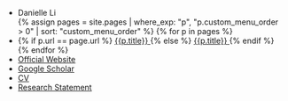 <ul class="flex">
  <li class="flex flex-shrink-0 flex-grow font-bold text-xl mr-12 md:block hidden">
    Danielle Li
  </li>
  {% assign pages = site.pages | where_exp: "p", "p.custom_menu_order > 0" | sort: "custom_menu_order" %}
  {% for p in pages %}
  <li class="mr-6">
    {% if p.url == page.url %}
    <a href="{{p.url | prepend: site.url}}"
    class="py-1 transition duration-200 ease-in-out relative block font-medium text-blue-600"
    >
    <span class="relative">{{p.title}}</span>
    </a>
    {% else %}
    <a href="{{p.url | prepend: site.url}}"
    class="py-1 transition duration-200 ease-in-out relative block font-medium hover:translate-x-2px hover:text-gray-900 text-gray-600"
    >
    <span class="relative">{{p.title}}</span>
    </a>
    {% endif %}
  </li>
  {% endfor %}
  <li class="mr-6">
    <a href="http://mitsloan.mit.edu/faculty-and-research/faculty-directory/detail/?id=47297"
    class="py-1 transition duration-200 ease-in-out relative block font-medium hover:translate-x-2px hover:text-gray-900 text-gray-600"
    >
    <span class="relative">Official Website</span>
    </a>
  </li>
  <li class="mr-6">
    <a href="https://scholar.google.com/citations?user=loXqXPQAAAAJ&hl=en"
    class="py-1 transition duration-200 ease-in-out relative block font-medium hover:translate-x-2px hover:text-gray-900 text-gray-600"
    >
    <span class="relative">Google Scholar</span>
    </a>
  </li>
  <li class="mr-6">
    <a href=/assets/docs/CV_Current.pdf
    class="py-1 transition duration-200 ease-in-out relative block font-medium hover:translate-x-2px hover:text-gray-900 text-gray-600"
    >
    <span class="relative">CV</span>
    </a>
  </li>
  <li class="mr-6">
    <a href=/assets/docs/ResearchStatement.pdf
    class="py-1 transition duration-200 ease-in-out relative block font-medium hover:translate-x-2px hover:text-gray-900 text-gray-600"
    >
    <span class="relative">Research Statement</span>
    </a>
  </li>
  </div>
</ul>
